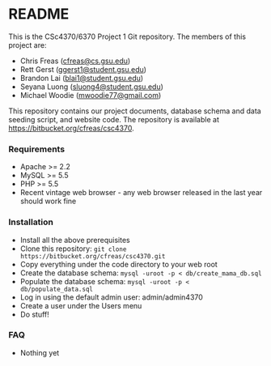 # README #

This is the CSc4370/6370 Project 1 Git repository. The members of this project are:

* Chris Freas (cfreas@cs.gsu.edu)
* Rett Gerst (ggerst1@student.gsu.edu)
* Brandon Lai (blai1@student.gsu.edu)
* Seyana Luong (sluong4@student.gsu.edu)
* Michael Woodie (mwoodie77@gmail.com)

This repository contains our project documents, database schema and data seeding script, and website code. The repository is available at https://bitbucket.org/cfreas/csc4370.

### Requirements ###

* Apache >= 2.2
* MySQL >= 5.5
* PHP >= 5.5
* Recent vintage web browser - any web browser released in the last year should work fine

### Installation ###

* Install all the above prerequisites
* Clone this repository: `git clone https://bitbucket.org/cfreas/csc4370.git`
* Copy everything under the code directory to your web root
* Create the database schema: `mysql -uroot -p < db/create_mama_db.sql`
* Populate the database schema: `mysql -uroot -p < db/populate_data.sql`
* Log in using the default admin user: admin/admin4370
* Create a user under the Users menu
* Do stuff!

### FAQ ###

* Nothing yet